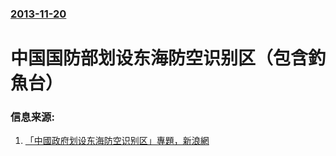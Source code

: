 ### [2013-11-20](/news/2013/11/20/index.md)

##### 
#  中国国防部划设东海防空识别区（包含釣魚台） 




### 信息来源:

1. [「中國政府划设东海防空识别区」專題，新浪網](http://mil.news.sina.com.cn/nz/fksbq/)

